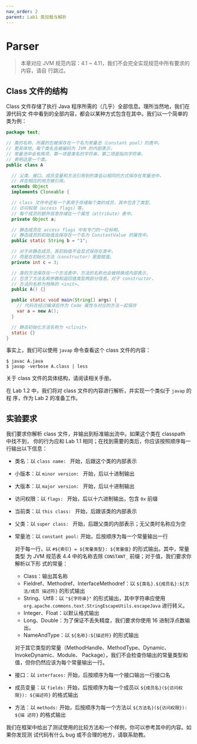 ```yaml
---
nav_order: 2
parent: Lab1 类加载与解析
---
```


# Parser

> 本章对应 JVM 规范内容：4.1 ~ 4.11，我们不会完全实现规范中所有要求的内容，请自
> 行跳过。

## Class 文件的结构

Class 文件存储了执行 Java 程序所需的（几乎）全部信息。理所当然地，我们在源代码文
件中看到的全部内容，都会以某种方式包含在其中。我们以一个简单的类为例：

```java
package test;

// 类的名称、所属的包被保存在一个名为常量池（constant pool）的表中。
// 更具体地，每个类名会被编码为 JVM 的内部表示，
// 常量池中会有两项，第一项是类名的字符串，第二项是指向字符串，
// 表明这是一个类。
public class A

  // 父类、接口、成员变量和方法引用到的类会以相同的方式保存在常量池中，
  // 并在相应的地方被引用。
  extends Object
  implements Cloneable {

  // class 文件中还有一个表用于存储每个类的成员，其中包含了类型、
  // 访问权限（access flags）等。
  // 每个成员的额外信息存储在一个属性（attribute）表中。
  private Object a;

  // 静态成员在 access flags 中有专门的一位标明。
  // 静态成员的初始值会保存在一个名为 ConstantValue 的属性中。
  public static String b = "1";

  // 对于非静态成员，其初始值不会显式保存在类中，
  // 而是在初始化方法（constructor）里面赋值。
  private int c = 3;

  // 类的方法保存在一个方法表中，方法的名称也会被转换成内部表示，
  // 包含了方法名和参数和返回值类型两部分信息。对于 constructor，
  // 方法的名称为特殊的 <init>。
  public A() {}

  public static void main(String[] args) {
    // 代码在经过编译后作为 Code 属性与对应的方法一起保存
    var a = new A();
  }

  // 静态初始化方法名称为 <clinit>
  static {}
}
```

事实上，我们可以使用 `javap` 命令查看这个 class 文件的内容：

```
$ javac A.java
$ javap -verbose A.class | less
```

关于 class 文件的具体结构，请阅读相关手册。

在 Lab 1.2 中，我们将对 class 文件的内容进行解析，并实现一个类似于 `javap` 的程
序，作为 Lab 2 的准备工作。

## 实验要求

我们要求你解析 class 文件，并输出到标准输出流中。如果这个类在 classpath 中找不到，
你的行为应和 Lab 1.1 相同；在找到需要的类后，你应该按照顺序每一行输出以下信息：

- 类名：以 `class name: ` 开始，后跟这个类的内部表示
- 小版本：以 `minor version: ` 开始，后以十进制输出
- 大版本：以 `major version: ` 开始，后以十进制输出
- 访问权限：以 `flags: ` 开始，后以十六进制输出，包含 `0x` 前缀
- 当前类：以 `this class: ` 开始，后跟该类的内部表示
- 父类：以 `super class: ` 开始，后跟父类的内部表示；无父类时名称应为空
- 常量池：以 `constant pool:` 开始，后按顺序为每一个常量输出一行

  对于每一行，以 `#${索引} = ${常量类型}: ${常量值}` 的形式输出。其中，常量类型
  为 JVM 规范表 4.4 中的名称去除 `CONSTANT_` 前缀；对于值，我们要求你解析以下形
  式的常量：

    - Class：输出其名称
    - Fieldref、Methodref、InterfaceMethodref：以 `${类名}.${成员名}:${方法/成员
      描述符}` 的形式输出
    - String、Utf8：以 `"${字符串}"` 的形式输出，其中字符串应使用
      `org.apache.commons.text.StringEscapeUtils.escapeJava` 进行转义。
    - Integer、Float：以默认格式输出
    - Long、Double：为了保证不丢失精度，我们要求你使用 16 进制浮点数输出。
    - NameAndType：以 `${名称}:${描述符}` 的形式输出

  对于其它类型的常量（MethodHandle、MethodType、Dynamic、InvokeDynamic、Module、
  Package），我们不会检查你输出的常量类型和值，但你仍然应该为每个常量输出一行。

- 接口：以 `interfaces:` 开始，后按顺序为每一个接口输出一行接口名

- 成员变量：以 `fields:` 开始，后按顺序为每一个成员以 `${成员名}(${访问权限}):
  ${描述符}` 的格式输出

- 方法：以 `methods:` 开始，后按顺序为每一个方法以 `${方法名}(${访问权限}): ${描
  述符}` 的格式输出

我们在框架中给出了测试使用的比较方法和一个样例，你可以参考其中的内容。如果你发现测
试代码有什么 bug 或不合理的地方，请联系助教。
